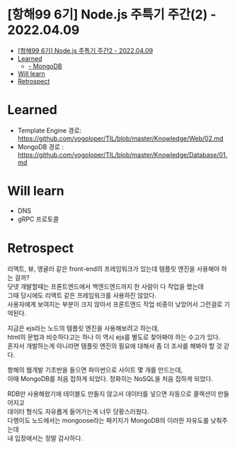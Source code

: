 # [항해99 6기] Node.js 주특기 주간(2) - 2022.04.09

<!-- TOC -->

- [[항해99 6기] Node.js 주특기 주간2 - 2022.04.09](#%ED%95%AD%ED%95%B499-6%EA%B8%B0-nodejs-%EC%A3%BC%ED%8A%B9%EA%B8%B0-%EC%A3%BC%EA%B0%842---20220409)
- [Learned](#learned)
  - [- MongoDB](#--mongodb)
- [Will learn](#will-learn)
- [Retrospect](#retrospect)

<!-- /TOC -->

# Learned
- Template Engine
  경로: https://github.com/yogoloper/TIL/blob/master/Knowledge/Web/02.md
- MongoDB
  경로 : https://github.com/yogoloper/TIL/blob/master/Knowledge/Database/01.md

# Will learn
- DNS
- gRPC 프로토콜

# Retrospect
리액트, 뷰, 앵귤러 같은 front-end의 프레임워크가 있는데 템플릿 엔진을 사용해야 하는 걸까?  
닷넷 개발할때는 프론트엔드에서 백엔드엔드까지 한 사람이 다 작업을 했는데  
그때 당시에도 리액트 같은 프레임워크를 사용하진 않았다.  
사용자에게 보여지는 부분이 크지 않아서 프론트엔드 작업 비중이 낮았어서 그런걸로 기억된다.  

지금은 ejs라는 노드의 템플릿 엔진을 사용해보려고 하는데,  
html의 문법과 비슷하다고는 하나 이 역시 ejs를 별도로 찾아봐야 하는 수고가 있다.  
혼자서 개발하는게 아니라면 템플릿 엔진의 필요에 대해서 좀 더 조사를 해봐야 할 것 갇다.

항해의 웹개발 기초반을 들으면 파이썬으로 사이트 몇 개를 만드는데,  
이때 MongoDB를 처음 접하게 되었다. 정화히는 NoSQL을 처음 접하게 되었다.  

RDB만 사용해왔기에 테이블도 만들지 않고서 데이터를 넣으면 자동으로 콜렉션이 만들어지고  
데이터 형식도 자유롭게 들어가는게 너무 당황스러웠다.  
다행이도 노드에서는 mongoose라는 패키지가 MongoDB의 이러한 자유도를 낮춰주는데  
내 입장에서는 정말 감사하다.